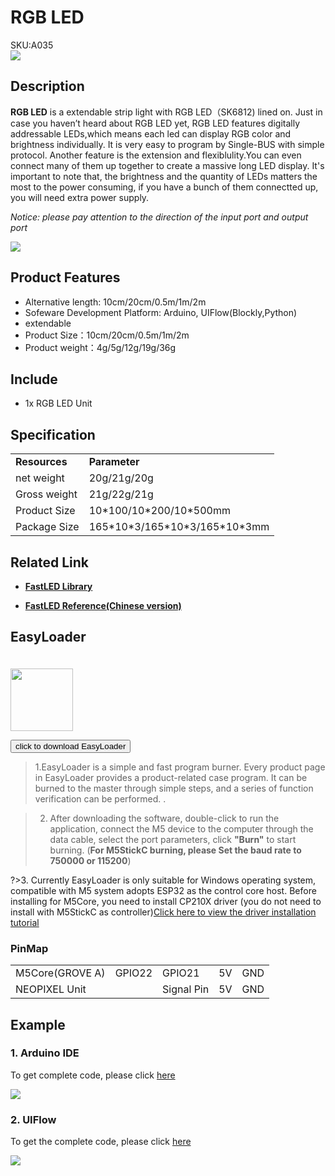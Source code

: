 # RGB LED

<div class="badge badge-pill badge-primary product_sku_tag">SKU:A035</div>

<div class="product_pic"><img src="assets/img/product_pics/unit/M5GO_Unit_neopixel.webp"></div>

## Description

**RGB LED** is a extendable strip light with RGB LED（SK6812) lined on. Just in case you haven’t heard about RGB LED yet, RGB LED features digitally addressable LEDs,which means each led can display RGB color and brightness individually. It is very easy to program by Single-BUS with simple protocol. Another feature is the extension and flexiblulity.You can even connect many of them up together to create a massive long LED display. It's important to note that, the brightness and the quantity of LEDs matters the most to the power consuming, if you have a bunch of them connectted up, you will need extra power supply.

*Notice: please pay attention to the direction of the input port and output port*

<img src="assets/img/product_pics/unit/unit_neopixel_02.webp">

## Product Features

- Alternative length: 10cm/20cm/0.5m/1m/2m
- Sofeware Development Platform: Arduino, UIFlow(Blockly,Python)
- extendable
- Product Size：10cm/20cm/0.5m/1m/2m
- Product weight：4g/5g/12g/19g/36g

## Include

- 1x RGB LED Unit

## Specification

<table>
   <tr style="font-weight:bold">
      <td>Resources</td>
      <td>Parameter</td>
   </tr>
   <tr>
      <td>net weight</td>
      <td>20g/21g/20g</td>
   </tr>
   <tr>
      <td>Gross weight</td>
      <td>21g/22g/21g</td>
   </tr>
   <tr>
      <td>Product Size</td>
      <td>10*100/10*200/10*500mm</td>
   </tr>
   <tr>
      <td>Package Size</td>
      <td>165*10*3/165*10*3/165*10*3mm</td>
   </tr>
 </table>

## Related Link

- **[FastLED Library](https://github.com/FastLED/FastLED/wiki/Overview)**

- **[FastLED Reference(Chinese version)](http://www.taichi-maker.com/homepage/reference-index/arduino-library-index/fastled-library/)**

## EasyLoader

<img src="https://m5stack.oss-cn-shenzhen.aliyuncs.com/image/EasyLoader_logo.webp" width="100px" style="margin-top:20px">

<a href="https://m5stack.oss-cn-shenzhen.aliyuncs.com/EasyLoader/Unit/EasyLoader_NEOPIXEL.exe"><button type="button" class="btn btn-primary">click to download EasyLoader</button></a>

>1.EasyLoader is a simple and fast program burner. Every product page in EasyLoader provides a product-related case program. It can be burned to the master through simple steps, and a series of function verification can be performed. .

>2. After downloading the software, double-click to run the application, connect the M5 device to the computer through the data cable, select the port parameters, click **"Burn"** to start burning. (**For M5StickC burning, please Set the baud rate to 750000 or 115200**)

?>3. Currently EasyLoader is only suitable for Windows operating system, compatible with M5 system adopts ESP32 as the control core host. Before installing for M5Core, you need to install CP210X driver (you do not need to install with M5StickC as controller)[Click here to view the driver installation tutorial](en/related_documents/M5Burner#install-usb-driver)

### PinMap

<table>
 <tr><td>M5Core(GROVE A)</td><td>GPIO22</td><td>GPIO21</td><td>5V</td><td>GND</td></tr>
 <tr><td>NEOPIXEL Unit</td><td> </td><td>Signal Pin</td><td>5V</td><td>GND</td></tr>
</table>


## Example

### 1. Arduino IDE

To get complete code, please click [here](https://github.com/m5stack/M5Stack/tree/master/examples/Unit/RGB_LED_SK6812/display_rainbow)

<img src="assets/img/product_pics/unit/unit_example/NEOPIXEL/example_unit_neopixel_02.webp">

### 2. UIFlow

To get the complete code, please click [here](https://github.com/m5stack/M5-ProductExampleCodes/tree/master/Unit/NEOPIXEL/UIFlow)

<img src="assets/img/product_pics/unit/unit_example/NEOPIXEL/example_unit_neopixel_01.webp">

<!-- ## Schematic -->

<!-- <img src="assets/img/product_pics/unit/neopixel_sch.JPG"> -->

<script>

   var purchase_link = 'https://m5stack.com/collections/m5-unit/products/neopixel-rgb-leds-cable';


   anchor_search(purchase_link);
   scrollFunc();

</script>